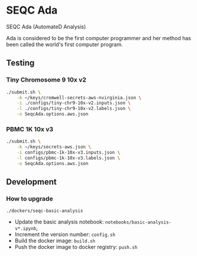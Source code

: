 # SEQC Ada

SEQC Ada (AutomateD Analysis)

Ada is considered to be the first computer programmer and her method has been called the world's first computer program.

## Testing

### Tiny Chromosome 9 10x v2

```bash
./submit.sh \
    -k ~/keys/cromwell-secrets-aws-nvirginia.json \
    -i ./configs/tiny-chr9-10x-v2.inputs.json \
    -l ./configs/tiny-chr9-10x-v2.labels.json \
    -o SeqcAda.options.aws.json
```

### PBMC 1K 10x v3

```bash
./submit.sh \
    -k ~/keys/secrets-aws.json \
    -i configs/pbmc-1k-10x-v3.inputs.json \
    -l configs/pbmc-1k-10x-v3.labels.json \
    -o SeqcAda.options.aws.json
```

## Development

### How to upgrade

`./dockers/seqc-basic-analysis`

- Update the basic analysis notebook: `notebooks/basic-analysis-v*.ipynb`,
- Increment the version number: `config.sh`
- Build the docker image: `build.sh`
- Push the docker image to docker registry: `push.sh`
